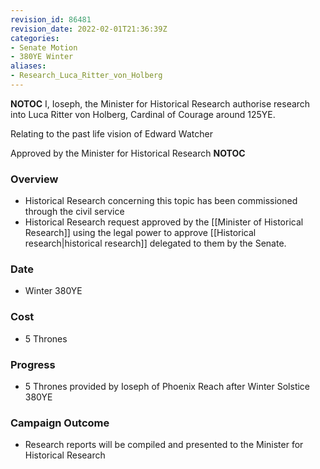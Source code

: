 ```yaml
---
revision_id: 86481
revision_date: 2022-02-01T21:36:39Z
categories:
- Senate Motion
- 380YE Winter
aliases:
- Research_Luca_Ritter_von_Holberg
---
```



__NOTOC__
I, Ioseph, the Minister for Historical Research authorise research into Luca Ritter von Holberg, Cardinal of Courage around 125YE.

Relating to the past life vision of Edward Watcher

Approved by the Minister for Historical Research
__NOTOC__
### Overview
* Historical Research concerning this topic has been commissioned through the civil service
* Historical Research request approved by the [[Minister of Historical Research]] using the legal power to approve [[Historical research|historical research]] delegated to them by the Senate.

### Date
* Winter 380YE

### Cost
* 5 Thrones

### Progress
* 5 Thrones provided by Ioseph of Phoenix Reach after Winter Solstice 380YE

### Campaign Outcome
* Research reports will be compiled and presented to the Minister for Historical Research